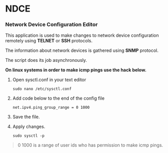 # NDCE
### Network Device Configuration Editor

This application is used to make changes to network device configuration remotely using **TELNET** or **SSH** protocols.

The information about network devices is gathered using **SNMP** protocol.

The script does its job asynchronously.

**On linux systems in order to make icmp pings use the hack below.**

1. Open sysctl.conf in your text editor
    
    ```sudo nano /etc/sysctl.conf```

2. Add code below to the end of the config file

    `net.ipv4.ping_group_range = 0 1000`

3. Save the file.

4. Apply changes.

    `sudo sysctl -p`

> 0 1000 is a range of user ids who has permission to make icmp pings.
